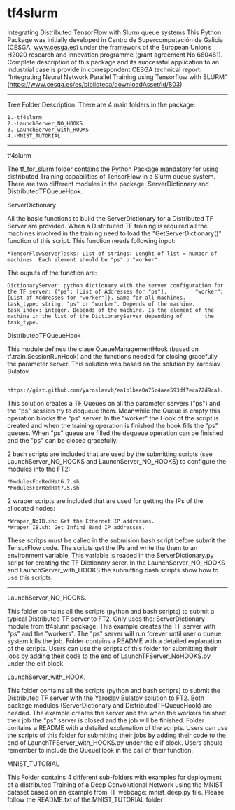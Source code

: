 # tf4slurm
Integrating Distributed TensorFlow with Slurm queue systems
This Python Package was initially developed in Centro de Supercomputación de Galicia (CESGA, www.cesga.es) under the framework of the European Union’s H2020 research and innovation programme (grant agreement No 680481).
Complete description of this package and its successful application to an industrial case is provide in correspondent CESGA technical report: “Integrating Neural Network Parallel Training using Tensorflow with SLURM” (https://www.cesga.es/es/biblioteca/downloadAsset/id/803)
*****************************************************************************
Tree Folder Description:
There are 4 main folders in the package:

	1.-tf4slurm
	2.-LaunchServer_NO_HOOKS
	3.-LaunchServer_with_HOOKS
	4.-MNIST_TUTORIAL
	
************************************************************************************************

tf4slurm

The tf_for_slurm folder contains the Python Package mandatory for using distributed Training
capabilities of TensorFlow in a Slurm queue system. There are two different modules in the package: ServerDictionary and DistributedTFQueueHook.

ServerDictionary

All the basic functions to build the ServerDictionary for a Distributed TF Server are provided. When a Distributed TF training is required all the machines involved in the training need to load the "GetServerDictionary()" function of this script. This function needs following input:

	*TensorFlowServerTasks: List of strings: Lenght of list = number of machines. Each element should be "ps" o "worker".
  
  
The ouputs of the function are:

	DictionaryServer: python dictionary with the server configuration for the TF server: {"ps": [List of Addresses for "ps"],         "worker": [List of Addresses for "worker"]}. Same for all machines.
	task_type: string: "ps" or "worker". Depends of the machine.
	task_index: integer. Depends of the machine. Is the element of the machine in the list of the DictionaryServer depending of       the task_type.

DistributedTFQueueHook

This module defines the clase QueueManagementHook (based on tf.train.SessionRunHook) and the functions needed for closing gracefully the parameter server. This solution was based on the solution by Yaroslav Bulatov.
		
		https://gist.github.com/yaroslavvb/ea1b1bae0a75c4aae593df7eca72d9ca).
		
This solution creates a TF Queues on all the parameter servers ("ps") and the "ps" session try to dequeue them. Meanwhile the Queue is empty this operation blocks the "ps" server. In the "worker" the Hook of the script is created and when the training operation is finished the hook fills the "ps" queues. When "ps" queue are filled the dequeue operation can be finished and the "ps" can be closed gracefully.

2 bash scripts are included that are used by the submitting scripts (see LaunchServer_NO_HOOKS and LaunchServer_NO_HOOKS) to configure the modules into the FT2:

	*ModulesForRedHat6.7.sh
	*ModulesForRedHat7.5.sh

2 wraper scripts are included that are used for getting the IPs of the allocated nodes:

	*Wraper_NoIB.sh: Get the Ethernet IP addresses.
	*Wraper_IB.sh: Get Infini Band IP addresses.

These scritps must be called in the submision bash script before submit the TensorFlow code. The scripts get the IPs and write the them to an environment variable. This variable is readed in the ServerDictionary.py script for creating the TF Dictionary serer..In the LaunchServer_NO_HOOKS and LaunchServer_with_HOOKS the submitting bash scripts show how to use this scripts. 


**************************************************************************************************

LaunchServer_NO_HOOKS.

This folder contains all the scripts (python and bash scripts) to submit a typical Distributed TF server to FT2. Only uses the: ServerDictionary module from tf4slurm package. This example creates the TF server with "ps" and the "workers". The "ps" server will run forever until user o queue system kills the job. Folder contains a README with a detailed explanation of the scripts. Users can use the scripts of this folder for submitting their jobs by adding their code to the end of LaunchTFServer_NoHOOKS.py under the elif block.

LaunchServer_with_HOOK.

This folder contains all the scripts (python and bash scriprs) to submit the Distributed TF server with the Yaroslav Bulatov solution to FT2. Both package modules (ServerDictionary and DistributedTFQueueHook) are needed. The example creates the server and the when the workers finished their job the "ps" server is closed and the job will be finished. Folder contains a README with a detailed explanation of the scripts. Users can use the scripts of this folder for submitting their jobs by adding their code to the end of LaunchTFServer_with_HOOKS.py under the elif block. Users should remember to include the QueueHook in the call of their function.


MNIST_TUTORIAL

This Folder contains 4 different sub-folders with examples for deployment of a distributed Training of a Deep Convolutional Network using the MNIST dataset based on an example from TF webpage: mnist_deep.py file. Please follow the README.txt of the MNIST_TUTORIAL folder 


